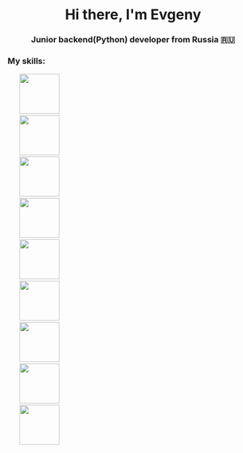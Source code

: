 <h1 align="center">Hi there, I'm Evgeny </h1>
<h3 align="center">Junior backend(Python) developer from Russia 🇷🇺</h3>

<h3 align="left">My skills:</h3>
<ul type="none">
  <li><img src="https://cdn.icon-icons.com/icons2/2107/PNG/512/file_type_python_icon_130221.png" width="80"></li>
  <li><img src="https://cdn.icon-icons.com/icons2/2107/PNG/512/file_type_django_icon_130645.png" width="80"></li>
  <li><img src="https://cdn.icon-icons.com/icons2/2415/PNG/512/postgresql_original_wordmark_logo_icon_146392.png" width="80"></li>
  <li><img src="https://cdn.icon-icons.com/icons2/2415/PNG/512/redis_plain_wordmark_logo_icon_146367.png" width="80"></li>
  <li><img src="https://cdn.icon-icons.com/icons2/2407/PNG/512/docker_icon_146192.png" width="80"></li>
  <li><img src="https://cdn.icon-icons.com/icons2/2107/PNG/512/file_type_git_icon_130581.png" width="80"></li>
  <li><img src="https://cdn.icon-icons.com/icons2/2107/PNG/512/file_type_html_icon_130541.png" width="80"></li>
  <li><img src="https://cdn.icon-icons.com/icons2/1488/PNG/512/5351-css3_102605.png" width="80"></li>
  <li><img src="https://cdn.icon-icons.com/icons2/2107/PNG/512/file_type_js_official_icon_130509.png" width="80"></li>
</ul>


